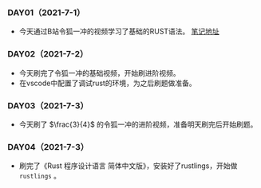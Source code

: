 ### DAY01（2021-7-1）

+ 今天通过B站令狐一冲的视频学习了基础的RUST语法。 [笔记地址](./doc/1.md)

### DAY02（2021-7-2）

+ 今天刷完了令狐一冲的基础视频，开始刷进阶视频。
+ 在vscode中配置了调试rust的环境，为之后刷题做准备。

### DAY03（2021-7-3）

+ 今天刷了 $\frac{3}{4}$ 的令狐一冲的进阶视频，准备明天刷完后开始刷题。

### DAY04（2021-7-3）

+ 刷完了《Rust 程序设计语言 简体中文版》，安装好了rustlings，开始做 `rustlings` 。